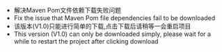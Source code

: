 - 解决Maven Pom文件依赖下载失败问题<br>
- Fix the issue that Maven Pom file dependencies fail to be downloaded
- 该版本(V1.0)只能进行简单的下载,点击下载后请稍等一会重启项目
- This version (V1.0) can only be downloaded simply, please wait for a while to restart the project after clicking download